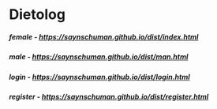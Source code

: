 # Dietolog
##### female - https://saynschuman.github.io/dist/index.html
##### male - https://saynschuman.github.io/dist/man.html
##### login - https://saynschuman.github.io/dist/login.html
##### register - https://saynschuman.github.io/dist/register.html
